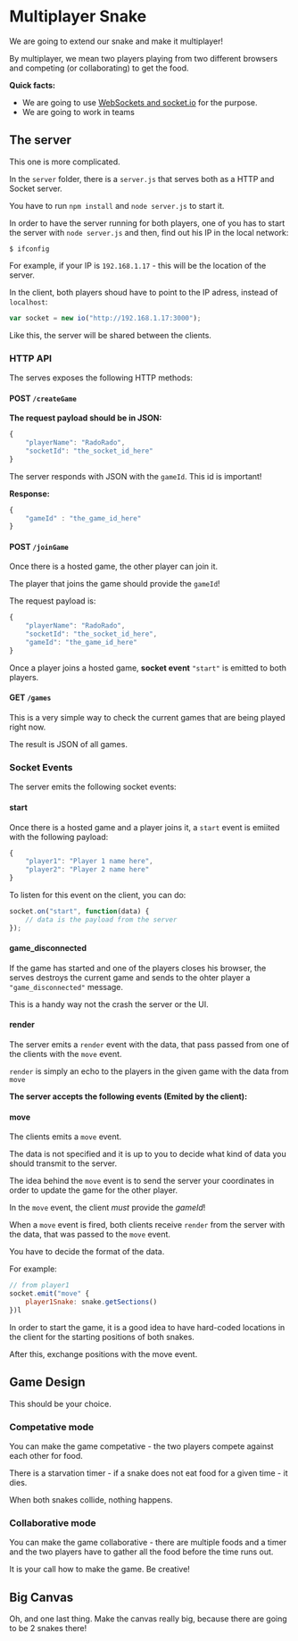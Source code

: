 # Multiplayer Snake

We are going to extend our snake and make it multiplayer!

By multiplayer, we mean two players playing from two different browsers and competing (or collaborating) to get the food.

__Quick facts:__

* We are going to use [WebSockets and socket.io](https://github.com/HackBulgaria/Frontend-JavaScript-1/blob/master/week6/materials.md) for the purpose.
* We are going to work in teams

## The server

This one is more complicated.

In the `server` folder, there is a `server.js` that serves both as a HTTP and Socket server.

You have to run `npm install` and `node server.js` to start it.

In order to have the server running for both players, one of you has to start the server with `node server.js` and then, find out his IP in the local network:

```
$ ifconfig
```

For example, if your IP is `192.168.1.17` - this will be the location of the server.

In the client, both players shoud have to point to the IP adress, instead of `localhost`:

```javascript
var socket = new io("http://192.168.1.17:3000");
```

Like this, the server will be shared between the clients.

### HTTP API

The serves exposes the following HTTP methods:

#### POST `/createGame`

__The request payload should be in JSON:__

```javascript
{
    "playerName": "RadoRado",
    "socketId": "the_socket_id_here"
}
```

The server responds with JSON with the `gameId`. This id is important!

__Response:__

```javascript
{
    "gameId" : "the_game_id_here"
}
```

#### POST `/joinGame`

Once there is a hosted game, the other player can join it.

The player that joins the game should provide the `gameId`!

The request payload is:

```javascript
{
    "playerName": "RadoRado",
    "socketId": "the_socket_id_here",
    "gameId": "the_game_id_here"
}
```

Once a player joins a hosted game, __socket event__ `"start"` is emitted to both players.


#### GET `/games`

This is a very simple way to check the current games that are being played right now.

The result is JSON of all games.

### Socket Events

The server emits the following socket events:

#### start

Once there is a hosted game and a player joins it, a `start` event is emiited with the following payload:

```javascript
{
    "player1": "Player 1 name here",
    "player2": "Player 2 name here"
}
```

To listen for this event on the client, you can do:

```javascript
socket.on("start", function(data) {
    // data is the payload from the server
});
```

#### game_disconnected

If the game has started and one of the players closes his browser, the serves destroys the current game and sends to the ohter player a `"game_disconnected"` message.

This is a handy way not the crash the server or the UI.

#### render

The server emits a `render` event with the data, that pass passed from one of the clients with the `move` event.

`render` is simply an echo to the players in the given game with the data from `move`

__The server accepts the following events (Emited by the client):__

#### move

The clients emits a `move` event.

The data is not specified and it is up to you to decide what kind of data you should transmit to the server.

The idea behind the `move` event is to send the server your coordinates in order to update the game for the other player.

In the `move` event, the client *must* provide the *gameId*!


When a `move` event is fired, both clients receive `render` from the server with the data, that was passed to the `move` event.

You have to decide the format of the data.

For example:

```javascript
// from player1
socket.emit("move" {
    player1Snake: snake.getSections()
})l
```

In order to start the game, it is a good idea to have hard-coded locations in the client for the starting positions of both snakes.

After this, exchange positions with the move event.
## Game Design

This should be your choice.

### Competative mode

You can make the game competative - the two players compete against each other for food.

There is a starvation timer - if a snake does not eat food for a given time - it dies.

When both snakes collide, nothing happens.

### Collaborative mode

You can make the game collaborative - there are multiple foods and a timer and the two players have to gather all the food before the time runs out.

It is your call how to make the game. Be creative!

## Big Canvas

Oh, and one last thing. Make the canvas really big, because there are going to be 2 snakes there!
